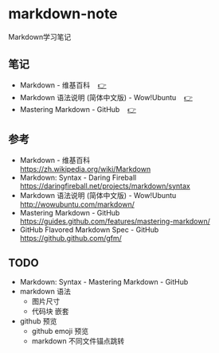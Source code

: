 # markdown-note #

Markdown学习笔记

## <a id="note"></a>笔记 ##

* Markdown - 维基百科&nbsp;&nbsp;&nbsp;&nbsp;[:point_right:][note.wiki]
* Markdown 语法说明 (简体中文版) - Wow!Ubuntu&nbsp;&nbsp;&nbsp;&nbsp;[:point_right:][note.wow-ubuntu]
* Mastering Markdown - GitHub&nbsp;&nbsp;&nbsp;&nbsp;[:point_right:][note.git-hub]

## 参考 ##

* Markdown - 维基百科  
  <https://zh.wikipedia.org/wiki/Markdown>
* Markdown: Syntax - Daring Fireball  
  <https://daringfireball.net/projects/markdown/syntax>
* Markdown 语法说明 (简体中文版) - Wow!Ubuntu  
  <http://wowubuntu.com/markdown/>
* Mastering Markdown - GitHub  
  <https://guides.github.com/features/mastering-markdown/>
* GitHub Flavored Markdown Spec - GitHub  
  <https://github.github.com/gfm/>

## TODO ##

* Markdown: Syntax - Mastering Markdown - GitHub
* markdown 语法
  * 图片尺寸
  * 代码块 嵌套
* github 预览
  * github emoji 预览
  * markdown 不同文件锚点跳转

<!-- 链接 开始 -->
[note.wiki]: note/wiki.md#wiki "Markdown - 维基百科"
[note.wow-ubuntu]: note/wow-ubuntu.md#wow-ubuntu "Markdown 语法说明 (简体中文版) - Wow!Ubuntu"
[note.git-hub]: note/git-hub.md#git-hub "Mastering Markdown - GitHub"
<!-- 链接 结束 -->